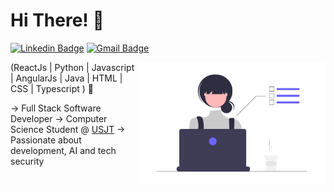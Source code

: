 <h1>Hi There! 👋</h1>

[![Linkedin Badge](https://img.shields.io/badge/-LinkedIn-6633cc?style=flat-square&logo=Linkedin&logoColor=white&link=https://www.linkedin.com/in/isabelly-pignatari/)](https://www.linkedin.com/in/isabelly-pignatari/)
[![Gmail Badge](https://img.shields.io/badge/-isabellypignatari7@gmail.com-6633cc?style=flat-square&logo=Gmail&logoColor=white&link=mailto:isabellypignatari7@gmail.com)](mailto:isabellypignatari7@gmail.com)

<img align="right" alt="Code Girl image" src="./dev_focus.png"  width="300px"/>

(ReactJs | Python | Javascript | AngularJs | Java | HTML | CSS | Typescript ) 🚀

-> Full Stack Software Developer
-> Computer Science Student @ [USJT](https://www.usjt.br/)
-> Passionate about development, AI and tech security
